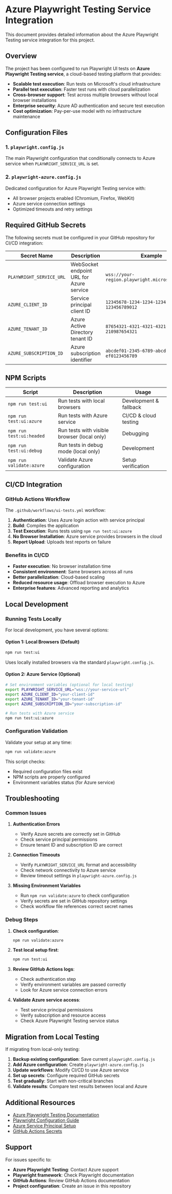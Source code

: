 # Azure Playwright Testing Service Integration

This document provides detailed information about the Azure Playwright Testing service integration for this project.

## Overview

The project has been configured to run Playwright UI tests on **Azure Playwright Testing service**, a cloud-based testing platform that provides:

- **Scalable test execution**: Run tests on Microsoft's cloud infrastructure
- **Parallel test execution**: Faster test runs with cloud parallelization
- **Cross-browser support**: Test across multiple browsers without local browser installations
- **Enterprise security**: Azure AD authentication and secure test execution
- **Cost optimization**: Pay-per-use model with no infrastructure maintenance

## Configuration Files

### 1. `playwright.config.js`
The main Playwright configuration that conditionally connects to Azure service when `PLAYWRIGHT_SERVICE_URL` is set.

### 2. `playwright-azure.config.js`
Dedicated configuration for Azure Playwright Testing service with:
- All browser projects enabled (Chromium, Firefox, WebKit)
- Azure service connection settings
- Optimized timeouts and retry settings

## Required GitHub Secrets

The following secrets must be configured in your GitHub repository for CI/CD integration:

| Secret Name | Description | Example |
|-------------|-------------|---------|
| `PLAYWRIGHT_SERVICE_URL` | WebSocket endpoint URL for Azure service | `wss://your-region.playwright.microsoft.com/...` |
| `AZURE_CLIENT_ID` | Service principal client ID | `12345678-1234-1234-1234-123456789012` |
| `AZURE_TENANT_ID` | Azure Active Directory tenant ID | `87654321-4321-4321-4321-210987654321` |
| `AZURE_SUBSCRIPTION_ID` | Azure subscription identifier | `abcdef01-2345-6789-abcd-ef0123456789` |

## NPM Scripts

| Script | Description | Usage |
|--------|-------------|-------|
| `npm run test:ui` | Run tests with local browsers | Development & fallback |
| `npm run test:ui:azure` | Run tests with Azure service | CI/CD & cloud testing |
| `npm run test:ui:headed` | Run tests with visible browser (local only) | Debugging |
| `npm run test:ui:debug` | Run tests in debug mode (local only) | Development |
| `npm run validate:azure` | Validate Azure configuration | Setup verification |

## CI/CD Integration

### GitHub Actions Workflow

The `.github/workflows/ui-tests.yml` workflow:

1. **Authentication**: Uses Azure login action with service principal
2. **Build**: Compiles the application
3. **Test Execution**: Runs tests using `npm run test:ui:azure`
4. **No Browser Installation**: Azure service provides browsers in the cloud
5. **Report Upload**: Uploads test reports on failure

### Benefits in CI/CD

- **Faster execution**: No browser installation time
- **Consistent environment**: Same browsers across all runs
- **Better parallelization**: Cloud-based scaling
- **Reduced resource usage**: Offload browser execution to Azure
- **Enterprise features**: Advanced reporting and analytics

## Local Development

### Running Tests Locally

For local development, you have several options:

#### Option 1: Local Browsers (Default)
```bash
npm run test:ui
```
Uses locally installed browsers via the standard `playwright.config.js`.

#### Option 2: Azure Service (Optional)
```bash
# Set environment variables (optional for local testing)
export PLAYWRIGHT_SERVICE_URL="wss://your-service-url"
export AZURE_CLIENT_ID="your-client-id"
export AZURE_TENANT_ID="your-tenant-id"
export AZURE_SUBSCRIPTION_ID="your-subscription-id"

# Run tests with Azure service
npm run test:ui:azure
```

### Configuration Validation

Validate your setup at any time:

```bash
npm run validate:azure
```

This script checks:
- Required configuration files exist
- NPM scripts are properly configured
- Environment variables status (for Azure service)

## Troubleshooting

### Common Issues

1. **Authentication Errors**
   - Verify Azure secrets are correctly set in GitHub
   - Check service principal permissions
   - Ensure tenant ID and subscription ID are correct

2. **Connection Timeouts**
   - Verify `PLAYWRIGHT_SERVICE_URL` format and accessibility
   - Check network connectivity to Azure service
   - Review timeout settings in `playwright-azure.config.js`

3. **Missing Environment Variables**
   - Run `npm run validate:azure` to check configuration
   - Verify secrets are set in GitHub repository settings
   - Check workflow file references correct secret names

### Debug Steps

1. **Check configuration**:
   ```bash
   npm run validate:azure
   ```

2. **Test local setup first**:
   ```bash
   npm run test:ui
   ```

3. **Review GitHub Actions logs**:
   - Check authentication step
   - Verify environment variables are passed correctly
   - Look for Azure service connection errors

4. **Validate Azure service access**:
   - Test service principal permissions
   - Verify subscription and resource access
   - Check Azure Playwright Testing service status

## Migration from Local Testing

If migrating from local-only testing:

1. **Backup existing configuration**: Save current `playwright.config.js`
2. **Add Azure configuration**: Create `playwright-azure.config.js`
3. **Update workflows**: Modify CI/CD to use Azure service
4. **Set up secrets**: Configure required GitHub secrets
5. **Test gradually**: Start with non-critical branches
6. **Validate results**: Compare test results between local and Azure

## Additional Resources

- [Azure Playwright Testing Documentation](https://docs.microsoft.com/en-us/azure/playwright-testing/)
- [Playwright Configuration Guide](https://playwright.dev/docs/test-configuration)
- [Azure Service Principal Setup](https://docs.microsoft.com/en-us/azure/active-directory/develop/howto-create-service-principal-portal)
- [GitHub Actions Secrets](https://docs.github.com/en/actions/security-guides/encrypted-secrets)

## Support

For issues specific to:
- **Azure Playwright Testing**: Contact Azure support
- **Playwright framework**: Check Playwright documentation
- **GitHub Actions**: Review GitHub Actions documentation
- **Project configuration**: Create an issue in this repository